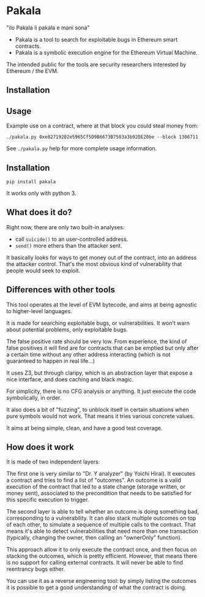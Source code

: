 Pakala
======

"ilo Pakala li pakala e mani sona"

* Pakala is a tool to search for exploitable bugs in Ethereum smart contracts.
* Pakala is a symbolic execution engine for the Ethereum Virtual Machine.

The intended public for the tools are security researchers interested by Ethereum / the EVM.

Installation
------------

Usage
-----

Example use on a contract, where at that block you could steal money from:

```
./pakala.py 0xe82719202e5965Cf5D9B6673B7503a3b92DE20be --block 1306711
```

See ``./pakala.py`` help for more complete usage information.

Installation
------------

```
pip install pakala
```

It works only with python 3.

What does it do?
----------------

Right now, there are only two built-in analyses:

 * call ``suicide()`` to an user-controlled address.
 * ``send()`` more ethers than the attacker sent.

It basically looks for ways to get money out of the contract, into an address the
attacker control. That's the most obvious kind of vulnerability that people would
seek to exploit.

Differences with other tools
----------------------------

This tool operates at the level of EVM bytecode, and aims at being
agnostic to higher-level languages.

It is made for searching exploitable bugs, or vulnerabilities. It won't warn
about potential problems, only exploitable bugs.

The false positive rate should be very low. From experience, the kind of false
positives it will find are for contracts that can be emptied but only after a
certain time without any other address interacting
(which is not guaranteed to happen in real life...)

It uses Z3, but through claripy, which is an abstraction layer that expose a nice
interface, and does caching and black magic.

For simplicity, there is no CFG analysis or anything. It just execute the code symbolically, in order.

It also does a bit of "fuzzing", to unblock itself in certain situations when
pure symbols would not work. That means it tries various concrete values.

It aims at being simple, clean, and have a good test coverage.

How does it work
----------------

It is made of two independent layers:

The first one is very similar to "Dr. Y analyzer" (by Yoichi Hirai). It
executes a contract and tries to find a list of "outcomes".
An outcome is a valid execution of the contract that led to a state change
(storage written, or money sent), associated to the precondition that needs
to be satisfied for this specific execution to trigger.

The second layer is able to tell whether an outcome is doing something bad,
corresponding to a vulnerability.
It can also stack multiple outcomes on top of each other, to simulate a sequence
of multiple calls to the contract. That means it's able to detect vulnerabilities
that need more than one transaction (typically, changing the owner, then
calling an "ownerOnly" function).

This approach allow it to only execute the contract once, and then focus on stacking
the outcomes, which is pretty efficient. However, that means there is no support for
calling external contracts. It will never be able to find reentrancy bugs either.

You can use it as a reverse engineering tool: by simply listing the outcomes it
is possible to get a good understanding of what the contract is doing.
